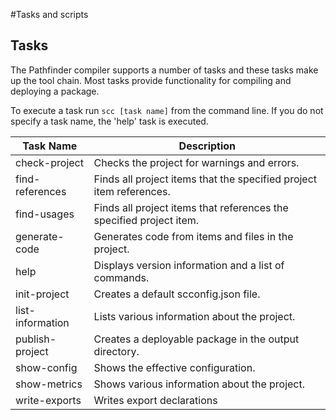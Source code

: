 #Tasks and scripts

## Tasks
The Pathfinder compiler supports a number of tasks and these tasks make up the tool chain. Most tasks provide functionality for 
compiling and deploying a package.

To execute a task run `scc [task name]` from the command line. If you do not specify a task name, the 'help' task is
executed.

Task Name | Description
----------|------------
check-project | Checks the project for warnings and errors.
find-references | Finds all project items that the specified project item references.
find-usages | Finds all project items that references the specified project item.
generate-code | Generates code from items and files in the project.
help | Displays version information and a list of commands.
init-project | Creates a default scconfig.json file.
list-information | Lists various information about the project.
publish-project | Creates a deployable package in the output directory.
show-config | Shows the effective configuration.
show-metrics | Shows various information about the project.
write-exports | Writes export declarations
